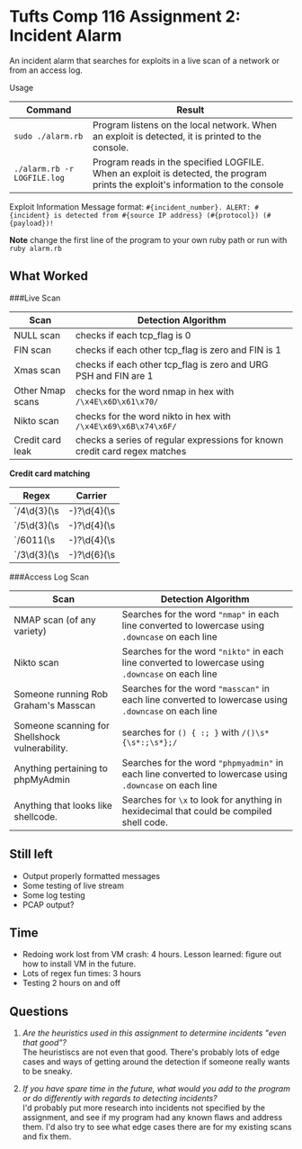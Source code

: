 # Tufts Comp 116 Assignment 2: Incident Alarm
An incident alarm that searches for exploits in a live scan of a network or from an access log.

Usage

Command | Result
---|---
`sudo ./alarm.rb` | Program listens on the local network. When an exploit is detected, it is printed to the console.
`./alarm.rb -r LOGFILE.log` | Program reads in the specified LOGFILE.  When an exploit is detected, the program prints the exploit's information to the console

Exploit Information Message format:
`#{incident_number}. ALERT: #{incident} is detected from #{source IP address} (#{protocol}) (#{payload})!`


**Note** change the first line of the program to your own ruby path or run with `ruby alarm.rb`

## What Worked
###Live Scan

Scan | Detection Algorithm
---|---
NULL scan | checks if each tcp_flag is 0
FIN scan | checks if each other tcp_flag is zero and FIN is 1
Xmas scan | checks if each other tcp_flag is zero and URG PSH and FIN are 1
Other Nmap scans | checks for the word nmap in hex with `/\x4E\x6D\x61\x70/`
Nikto scan | checks for the word nikto in hex with `/\x4E\x69\x6B\x74\x6F/`
Credit card leak | checks a series of regular expressions for known credit card regex matches

**Credit card matching**

Regex | Carrier
---|---
`/4\d{3}(\s|-)?\d{4}(\s|-)?\d{4}(\s|-)?\d{4}/` | Visa
`/5\d{3}(\s|-)?\d{4}(\s|-)?\d{4}(\s|-)?\d{4}/` | MasterCard
`/6011(\s|-)?\d{4}(\s|-)?\d{4}(\s|-)?\d{4}/`| Discover
`/3\d{3}(\s|-)?\d{6}(\s|-)?\d{5}/` | American Express

###Access Log Scan

Scan | Detection Algorithm
---|---
NMAP scan (of any variety) | Searches for the word `"nmap"` in each line converted to lowercase using `.downcase` on each line
Nikto scan | Searches for the word `"nikto"` in each line converted to lowercase using `.downcase` on each line
Someone running Rob Graham's Masscan | Searches for the word `"masscan"` in each line converted to lowercase using `.downcase` on each line
Someone scanning for Shellshock vulnerability.  | searches for `() { :; }` with `/()\s*{\s*:;\s*};/`
Anything pertaining to phpMyAdmin | Searches for the word `"phpmyadmin"` in each line converted to lowercase using `.downcase` on each line
Anything that looks like shellcode.  | Searches for `\x` to look for anything in hexidecimal that could be compiled shell code.


## Still left
- Output properly formatted messages
- Some testing of live stream
- Some log testing
- PCAP output?

## Time
- Redoing work lost from VM crash: 4 hours. Lesson learned: figure out how to install VM in the future.
- Lots of regex fun times: 3 hours
- Testing 2 hours on and off

## Questions
1. *Are the heuristics used in this assignment to determine incidents "even that good"?*    
The heuristiscs are not even that good.  There's probably lots of edge cases and ways of getting around the detection if someone really wants to be sneaky.

2. *If you have spare time in the future, what would you add to the program or do differently with regards to detecting incidents?*    
I'd probably put more research into incidents not specified by the assignment, and see if my program had any known flaws and address them.  I'd also try to see what edge cases there are for my existing scans and fix them.
